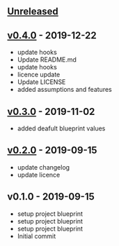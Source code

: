 <a name="unreleased"></a>
## [Unreleased]



<a name="v0.4.0"></a>
## [v0.4.0] - 2019-12-22

- update hooks
- Update README.md
- update hooks
- licence update
- Update LICENSE
- added assumptions and features


<a name="v0.3.0"></a>
## [v0.3.0] - 2019-11-02

- added deafult blueprint values


<a name="v0.2.0"></a>
## [v0.2.0] - 2019-09-15

- update changelog
- update licence


<a name="v0.1.0"></a>
## v0.1.0 - 2019-09-15

- setup project blueprint
- setup project blueprint
- setup project blueprint
- Initial commit


[Unreleased]: https://github.com/terraform-module/TODO/compare/v0.4.0...HEAD
[v0.4.0]: https://github.com/terraform-module/TODO/compare/v0.3.0...v0.4.0
[v0.3.0]: https://github.com/terraform-module/TODO/compare/v0.2.0...v0.3.0
[v0.2.0]: https://github.com/terraform-module/TODO/compare/v0.1.0...v0.2.0
